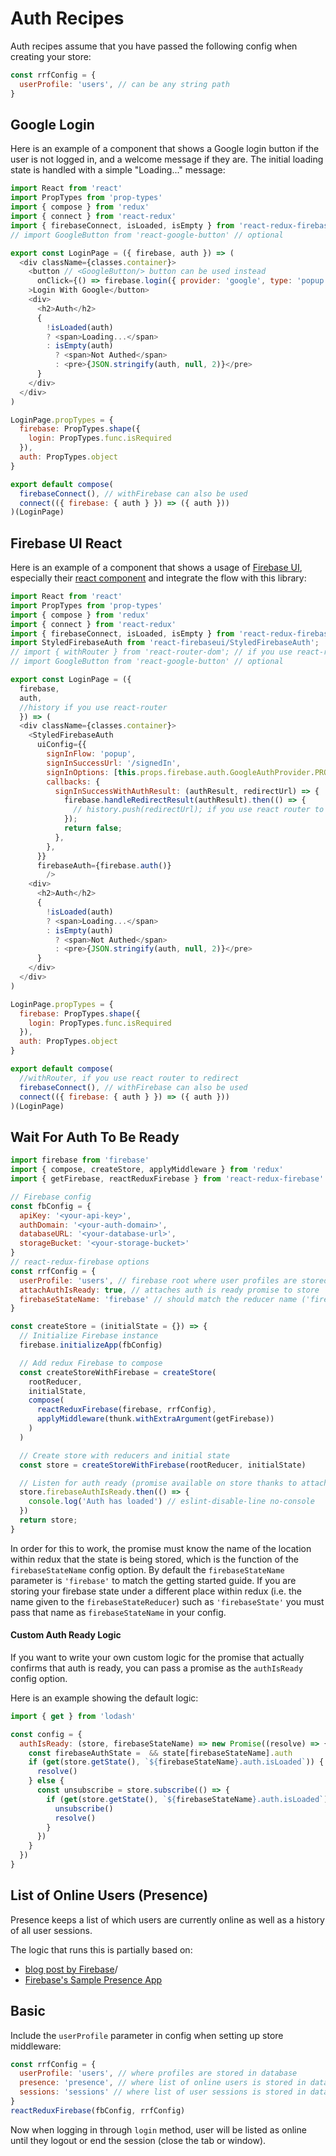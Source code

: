 # Auth Recipes

Auth recipes assume that you have passed the following config when creating your store:

```js
const rrfConfig = {
  userProfile: 'users', // can be any string path
}
```

## Google Login

Here is an example of a component that shows a Google login button if the user is not logged in, and a welcome message if they are. The initial loading state is handled with a simple "Loading..." message:

```js
import React from 'react'
import PropTypes from 'prop-types'
import { compose } from 'redux'
import { connect } from 'react-redux'
import { firebaseConnect, isLoaded, isEmpty } from 'react-redux-firebase'
// import GoogleButton from 'react-google-button' // optional

export const LoginPage = ({ firebase, auth }) => (
  <div className={classes.container}>
    <button // <GoogleButton/> button can be used instead
      onClick={() => firebase.login({ provider: 'google', type: 'popup' })}
    >Login With Google</button>
    <div>
      <h2>Auth</h2>
      {
        !isLoaded(auth)
        ? <span>Loading...</span>
        : isEmpty(auth)
          ? <span>Not Authed</span>
          : <pre>{JSON.stringify(auth, null, 2)}</pre>
      }
    </div>
  </div>
)

LoginPage.propTypes = {
  firebase: PropTypes.shape({
    login: PropTypes.func.isRequired
  }),
  auth: PropTypes.object
}

export default compose(
  firebaseConnect(), // withFirebase can also be used
  connect(({ firebase: { auth } }) => ({ auth }))
)(LoginPage)
```

## Firebase UI React

Here is an example of a component that shows a usage of [Firebase UI](https://firebase.google.com/docs/auth/web/firebaseui), especially their [react component](https://github.com/firebase/firebaseui-web-react) and integrate the flow with this library:

```js
import React from 'react'
import PropTypes from 'prop-types'
import { compose } from 'redux'
import { connect } from 'react-redux'
import { firebaseConnect, isLoaded, isEmpty } from 'react-redux-firebase'
import StyledFirebaseAuth from 'react-firebaseui/StyledFirebaseAuth';
// import { withRouter } from 'react-router-dom'; // if you use react-router
// import GoogleButton from 'react-google-button' // optional

export const LoginPage = ({
  firebase,
  auth,
  //history if you use react-router
  }) => (
  <div className={classes.container}>
    <StyledFirebaseAuth
      uiConfig={{
        signInFlow: 'popup',
        signInSuccessUrl: '/signedIn',
        signInOptions: [this.props.firebase.auth.GoogleAuthProvider.PROVIDER_ID],
        callbacks: {
          signInSuccessWithAuthResult: (authResult, redirectUrl) => {
            firebase.handleRedirectResult(authResult).then(() => {
              // history.push(redirectUrl); if you use react router to redirect
            });
            return false;
          },
        },
      }}
      firebaseAuth={firebase.auth()}
        />
    <div>
      <h2>Auth</h2>
      {
        !isLoaded(auth)
        ? <span>Loading...</span>
        : isEmpty(auth)
          ? <span>Not Authed</span>
          : <pre>{JSON.stringify(auth, null, 2)}</pre>
      }
    </div>
  </div>
)

LoginPage.propTypes = {
  firebase: PropTypes.shape({
    login: PropTypes.func.isRequired
  }),
  auth: PropTypes.object
}

export default compose(
  //withRouter, if you use react router to redirect
  firebaseConnect(), // withFirebase can also be used
  connect(({ firebase: { auth } }) => ({ auth }))
)(LoginPage)
```


## Wait For Auth To Be Ready

```js
import firebase from 'firebase'
import { compose, createStore, applyMiddleware } from 'redux'
import { getFirebase, reactReduxFirebase } from 'react-redux-firebase'

// Firebase config
const fbConfig = {
  apiKey: '<your-api-key>',
  authDomain: '<your-auth-domain>',
  databaseURL: '<your-database-url>',
  storageBucket: '<your-storage-bucket>'
}
// react-redux-firebase options
const rrfConfig = {
  userProfile: 'users', // firebase root where user profiles are stored
  attachAuthIsReady: true, // attaches auth is ready promise to store
  firebaseStateName: 'firebase' // should match the reducer name ('firebase' is default)
}

const createStore = (initialState = {}) => {
  // Initialize Firebase instance
  firebase.initializeApp(fbConfig)

  // Add redux Firebase to compose
  const createStoreWithFirebase = createStore(
    rootReducer,
    initialState,
    compose(
      reactReduxFirebase(firebase, rrfConfig),
      applyMiddleware(thunk.withExtraArgument(getFirebase))
    )
  )

  // Create store with reducers and initial state
  const store = createStoreWithFirebase(rootReducer, initialState)

  // Listen for auth ready (promise available on store thanks to attachAuthIsReady: true config option)
  store.firebaseAuthIsReady.then(() => {
    console.log('Auth has loaded') // eslint-disable-line no-console
  })
  return store;
}
```

In order for this to work, the promise must know the name of the location within redux that the state is being stored, which is the function of the `firebaseStateName` config option. By default the `firebaseStateName` parameter is `'firebase'` to match the getting started guide. If you are storing your firebase state under a different place within redux (i.e. the name given to the `firebaseStateReducer`) such as `'firebaseState'` you must pass that name as `firebaseStateName` in your config.

#### Custom Auth Ready Logic

If you want to write your own custom logic for the promise that actually confirms that auth is ready, you can pass a promise as the `authIsReady` config option.

Here is an example showing the default logic:

```js
import { get } from 'lodash'

const config = {
  authIsReady: (store, firebaseStateName) => new Promise((resolve) => {
    const firebaseAuthState =  && state[firebaseStateName].auth
    if (get(store.getState(), `${firebaseStateName}.auth.isLoaded`)) {
      resolve()
    } else {
      const unsubscribe = store.subscribe(() => {
        if (get(store.getState(), `${firebaseStateName}.auth.isLoaded`)) {
          unsubscribe()
          resolve()
        }
      })
    }
  })
}
```

## List of Online Users (Presence)

Presence keeps a list of which users are currently online as well as a history of all user sessions.

The logic that runs this is partially based on:
* [blog post by Firebase](https://firebase.googleblog.com/2013/06/how-to-build-presence-system.html)/
* [Firebase's Sample Presence App](https://firebase.google.com/docs/database/web/offline-capabilities#section-sample)

## Basic
Include the `userProfile` parameter in config when setting up store middleware:

```js
const rrfConfig = {
  userProfile: 'users', // where profiles are stored in database
  presence: 'presence', // where list of online users is stored in database
  sessions: 'sessions' // where list of user sessions is stored in database (presence must be enabled)
}
reactReduxFirebase(fbConfig, rrfConfig)
```

Now when logging in through `login` method, user will be listed as online until they logout or end the session (close the tab or window).
